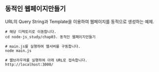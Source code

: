## 동적인 웹페이지만들기
URL의 Query String과 Template을 이용하여 웹페이지를 동적으로 생성하는 예제.
```
# 해당 디렉토리로 이동합니다.
cd node-js_study/chap03. 동적인 웹페이지만들기

# main.js를 실행하여 웹서버를 구동합니다.
node main.js

# 웹브라우져를 실행하여 아래 URL로 접속합니다.
http://localhost:3000/
```

